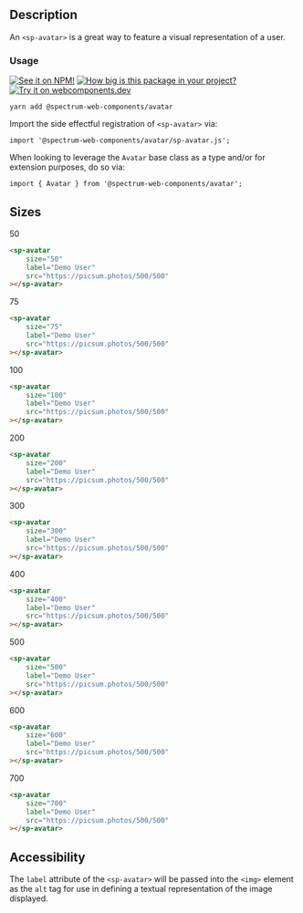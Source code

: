 ## Description

An `<sp-avatar>` is a great way to feature a visual representation of a user.

### Usage

[![See it on NPM!](https://img.shields.io/npm/v/@spectrum-web-components/avatar?style=for-the-badge)](https://www.npmjs.com/package/@spectrum-web-components/avatar)
[![How big is this package in your project?](https://img.shields.io/bundlephobia/minzip/@spectrum-web-components/avatar?style=for-the-badge)](https://bundlephobia.com/result?p=@spectrum-web-components/avatar)
[![Try it on webcomponents.dev](https://img.shields.io/badge/Try%20it%20on-webcomponents.dev-green?style=for-the-badge)](https://webcomponents.dev/edit/collection/fO75441E1Q5ZlI0e9pgq/i3gAnjAfQVC43ypsIyw8/src/index.ts)

```
yarn add @spectrum-web-components/avatar
```

Import the side effectful registration of `<sp-avatar>` via:

```
import '@spectrum-web-components/avatar/sp-avatar.js';
```

When looking to leverage the `Avatar` base class as a type and/or for extension purposes, do so via:

```
import { Avatar } from '@spectrum-web-components/avatar';
```

## Sizes

<sp-tabs selected="100" auto label="Size Attribute Options">
<sp-tab value="50">50</sp-tab>
<sp-tab-panel value="50">

```html demo
<sp-avatar
    size="50"
    label="Demo User"
    src="https://picsum.photos/500/500"
></sp-avatar>
```

</sp-tab-panel>
<sp-tab value="75">75</sp-tab>
<sp-tab-panel value="75">

```html demo
<sp-avatar
    size="75"
    label="Demo User"
    src="https://picsum.photos/500/500"
></sp-avatar>
```

</sp-tab-panel>
<sp-tab value="100">100</sp-tab>
<sp-tab-panel value="100">

```html demo
<sp-avatar
    size="100"
    label="Demo User"
    src="https://picsum.photos/500/500"
></sp-avatar>
```

</sp-tab-panel>
<sp-tab value="200">200</sp-tab>
<sp-tab-panel value="200">

```html demo
<sp-avatar
    size="200"
    label="Demo User"
    src="https://picsum.photos/500/500"
></sp-avatar>
```

</sp-tab-panel>
<sp-tab value="300">300</sp-tab>
<sp-tab-panel value="300">

```html demo
<sp-avatar
    size="300"
    label="Demo User"
    src="https://picsum.photos/500/500"
></sp-avatar>
```

</sp-tab-panel>
<sp-tab value="400">400</sp-tab>
<sp-tab-panel value="400">

```html demo
<sp-avatar
    size="400"
    label="Demo User"
    src="https://picsum.photos/500/500"
></sp-avatar>
```

</sp-tab-panel>
<sp-tab value="500">500</sp-tab>
<sp-tab-panel value="500">

```html demo
<sp-avatar
    size="500"
    label="Demo User"
    src="https://picsum.photos/500/500"
></sp-avatar>
```

</sp-tab-panel>
<sp-tab value="600">600</sp-tab>
<sp-tab-panel value="600">

```html demo
<sp-avatar
    size="600"
    label="Demo User"
    src="https://picsum.photos/500/500"
></sp-avatar>
```

</sp-tab-panel>
<sp-tab value="700">700</sp-tab>
<sp-tab-panel value="700">

```html demo
<sp-avatar
    size="700"
    label="Demo User"
    src="https://picsum.photos/500/500"
></sp-avatar>
```

</sp-tab-panel>
</sp-tabs>

## Accessibility

The `label` attribute of the `<sp-avatar>` will be passed into the `<img>` element as the `alt` tag for use in defining a textual representation of the image displayed.
